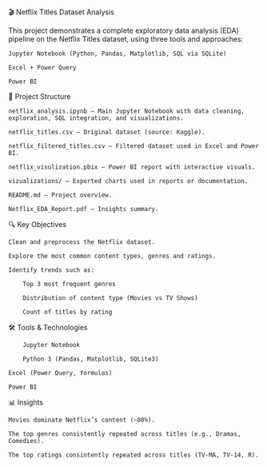 🎬 Netflix Titles Dataset Analysis

This project demonstrates a complete exploratory data analysis (EDA) pipeline on the Netflix Titles dataset, using three tools and approaches:

    Jupyter Notebook (Python, Pandas, Matplotlib, SQL via SQLite)

    Excel + Power Query

    Power BI

📂 Project Structure

    netflix_analysis.ipynb — Main Jupyter Notebook with data cleaning, exploration, SQL integration, and visualizations.

    netflix_titles.csv — Original dataset (source: Kaggle).

    netflix_filtered_titles.csv — Filtered dataset used in Excel and Power BI.

    netflix_visulization.pbix — Power BI report with interactive visuals.

    vizualizations/ — Exported charts used in reports or documentation.

    README.md — Project overview.

    Netflix_EDA_Report.pdf — Insights summary.

🔍 Key Objectives

    Clean and preprocess the Netflix dataset.

    Explore the most common content types, genres and ratings.

    Identify trends such as:

        Top 3 most frequent genres

        Distribution of content type (Movies vs TV Shows)

        Count of titles by rating

🛠️ Tools & Technologies
		
		Jupyter Notebook
    
		Python 3 (Pandas, Matplotlib, SQLite3)

    Excel (Power Query, formulas)

    Power BI

📊 Insights

    Movies dominate Netflix’s content (~80%).

    The top genres consistently repeated across titles (e.g., Dramas, Comedies).

    The top ratings consintently repeated across titles (TV-MA, TV-14, R).
